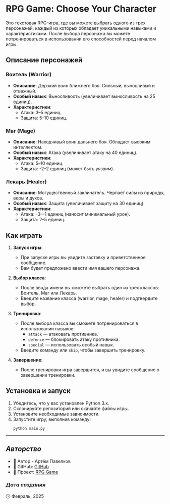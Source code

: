 # RPG Game: Choose Your Character

Это текстовая RPG-игра, где вы можете выбрать одного из трех персонажей, каждый из которых обладает уникальными навыками и характеристиками. После выбора персонажа вы можете потренироваться в использовании его способностей перед началом игры.

## Описание персонажей

### Воитель (Warrior)
- **Описание**: Дерзкий воин ближнего боя. Сильный, выносливый и отважный.
- **Особый навык**: Выносливость (увеличивает выносливость на 25 единиц).
- **Характеристики**:
  - Атака: 3–5 единиц.
  - Защита: 5–10 единиц.

### Маг (Mage)
- **Описание**: Находчивый воин дальнего боя. Обладает высоким интеллектом.
- **Особый навык**: Атака (увеличивает атаку на 40 единиц).
- **Характеристики**:
  - Атака: 5–10 единиц.
  - Защита: -2–2 единиц (может быть уязвим).

### Лекарь (Healer)
- **Описание**: Могущественный заклинатель. Черпает силы из природы, веры и духов.
- **Особый навык**: Защита (увеличивает защиту на 30 единиц).
- **Характеристики**:
  - Атака: -3–-1 единиц (наносит минимальный урон).
  - Защита: 2–5 единиц.

## Как играть

1. **Запуск игры**:
   - При запуске игры вы увидите заставку и приветственное сообщение.
   - Вам будет предложено ввести имя вашего персонажа.

2. **Выбор класса**:
   - После ввода имени вы сможете выбрать один из трех классов: Воитель, Маг или Лекарь.
   - Введите название класса (warrior, mage, healer) и подтвердите выбор.

3. **Тренировка**:
   - После выбора класса вы сможете потренироваться в использовании навыков:
     - `attack` — атаковать противника.
     - `defence` — блокировать атаку противника.
     - `special` — использовать особый навык.
   - Введите команду или `skip`, чтобы завершить тренировку.

4. **Завершение**:
   - После тренировки игра завершится, и вы увидите сообщение о завершении тренировки.

## Установка и запуск

1. Убедитесь, что у вас установлен Python 3.x.
2. Склонируйте репозиторий или скачайте файлы игры.
3. Установите необходимые зависимости.
4. Запустите игру, выполнив команду:
   ```bash
   python main.py

***
## *Авторство*
- 👤 Автор - Артём Павелков
- 🔗 GitHub: [GitHub](https://github.com/NavalFawn)
- 🚀 Проект: [RPG Game](https://github.com/NavalFawn/character_creation_module_game)
### *Дата создания*
🕒 Февраль, 2025